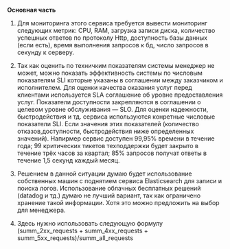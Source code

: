 **Основная часть**     
1. Для мониторинга этого сервиса требуется вывести мониторинг следующих метрик: CPU, RAM, загрузка записи диска, количество успешных ответов по протоколу Http, доступность базы данных (если есть), время выполнения запросов к бд,  число запросов в секунду к серверу.  
   
2. Так как оценить по техничким показателям системы менеджер не может, можно показать эффективность системы по числовым показателям SLI которые указаны в соглашении между заказчиком и исполнителем. Для оценки качества оказания услуг перед клиентами используется SLA соглашение об уровне предоставления услуг. Показатели доступности закрепляются в соглашении о целевом уровне обслуживания — SLO. Для оценки надежности, быстродействия и тд. сервиса используются конретные числовые показатели SLI. Если значения этих показателей (количество отказов,доступности, быстродействия ниже определенных значений). Напирмер сервис доступен 99,95% времени в течение года; 99 критических тикетов техподдержки будет закрыто в течение трёх часов за квартал; 85% запросов получат ответы в течение 1,5 секунд каждый месяц.    

3. Решением в данной ситуации думаю будет использование собственных машин с поднятием сервиса Elasticsearch для записи и поиска логов. Использование облачных бесплатных решений (datadog и тд.) думаю не лучший вариант, так как ограничено хранение такой информации. Хотя это можно предложить на выбор для менеджера.   

4. Здесь нужно использовать следующую формулу (summ_2xx_requests + summ_4xx_requests + summ_5xx_requests)/summ_all_requests   
